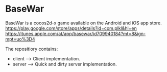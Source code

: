 BaseWar
=======

BaseWar is a cocos2d-x game available on the Android and iOS app store.
https://play.google.com/store/apps/details?id=com.plkl&hl=en
https://itunes.apple.com/at/app/basewar/id709940184?mt=8&ign-mpt=uo%3D4


The repositiory contains:
* client --> Client implementation.
* server --> Quick and dirty server implementation.
